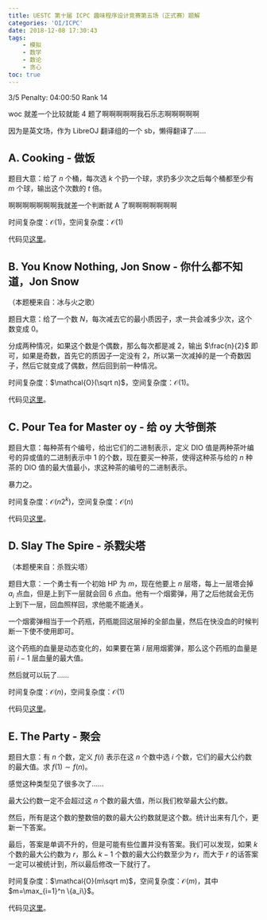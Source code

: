 ```yaml
---
title: UESTC 第十届 ICPC 趣味程序设计竞赛第五场（正式赛）题解
categories: 'OI/ICPC'
date: 2018-12-08 17:30:43
tags:
	- 模拟
	- 数学
	- 数论
	- 贪心
toc: true
---
```


3/5 Penalty: 04:00:50 Rank 14
<!-- more -->

woc 就差一个比较就能 $4$ 题了啊啊啊啊啊我石乐志啊啊啊啊啊

因为是英文场，作为 LibreOJ 翻译组的一个 sb，懒得翻译了……

## A. Cooking - 做饭

题目大意：给了 $n$ 个桶，每次选 $k$ 个扔一个球，求扔多少次之后每个桶都至少有 $m$ 个球，输出这个次数的 $t$ 倍。

啊啊啊啊啊啊啊我就差一个判断就 A 了啊啊啊啊啊啊啊

时间复杂度：$\mathcal{O}(1)$，空间复杂度：$\mathcal{O}(1)$

代码见[这里](https://github.com/HeRaNO/OI-ICPC-Codes/blob/master/UESTC/2353.cpp)。

## B. You Know Nothing, Jon Snow - 你什么都不知道，Jon Snow

（本题梗来自：冰与火之歌）

题目大意：给了一个数 $N$，每次减去它的最小质因子，求一共会减多少次，这个数变成 $0$。

分成两种情况，如果这个数是个偶数，那么每次都是减 $2$，输出 $\frac{n}{2}$ 即可，如果是奇数，首先它的质因子一定没有 $2$，所以第一次减掉的是一个奇数因子，然后它就变成了偶数，然后回到前一种情况。

时间复杂度：$\mathcal{O}(\sqrt n)$，空间复杂度：$\mathcal{O}(1)$。

代码见[这里](https://github.com/HeRaNO/OI-ICPC-Codes/blob/master/UESTC/2354.cpp)。

## C. Pour Tea for Master oy - 给 oy 大爷倒茶

题目大意：每种茶有个编号，给出它们的二进制表示，定义 DIO 值是两种茶叶编号的异或值的二进制表示中 $1$ 的个数，现在要买一种茶，使得这种茶与给的 $n$ 种茶的 DIO 值的最大值最小，求这种茶的编号的二进制表示。

暴力之。

时间复杂度：$\mathcal{O}(n2^k)$，空间复杂度：$\mathcal{O}(n)$

代码见[这里](https://github.com/HeRaNO/OI-ICPC-Codes/blob/master/UESTC/2355.cpp)。

## D. Slay The Spire - 杀戮尖塔

（本题梗来自：杀戮尖塔）

题目大意：一个勇士有一个初始 HP 为 $m$，现在他要上 $n$ 层塔，每上一层塔会掉 $a_i$ 点血，但是上到下一层就会回 $6$ 点血。他有一个烟雾弹，用了之后他就会无伤上到下一层，回血照样回，求他能不能通关。

一个烟雾弹相当于一个药瓶，药瓶能回这层掉的全部血量，然后在快没血的时候判断一下使不使用即可。

这个药瓶的血量是动态变化的，如果要在第 $i$ 层用烟雾弹，那么这个药瓶的血量是前 $i-1$ 层血量的最大值。

然后就可以玩了……

时间复杂度：$\mathcal{O}(n)$，空间复杂度：$\mathcal{O}(1)$

代码见[这里](https://github.com/HeRaNO/OI-ICPC-Codes/blob/master/UESTC/2356.cpp)。

## E. The Party - 聚会

题目大意：有 $n$ 个数，定义 $f(i)$ 表示在这 $n$ 个数中选 $i$ 个数，它们的最大公约数的最大值。求 $f(1)\sim f(n)$。

感觉这种类型见了很多次了……

最大公约数一定不会超过这 $n$ 个数的最大值，所以我们枚举最大公约数。

然后，所有是这个数的整数倍的数的最大公约数就是这个数。统计出来有几个，更新一下答案。

最后，答案是单调不升的，但是可能有些位置并没有答案。我们可以发现，如果 $k$ 个数的最大公约数为 $r$，那么 $k-1$ 个数的最大公约数至少为 $r$，而大于 $r$ 的话答案一定可以被统计到，所以最后修改一下就行了。

时间复杂度：$\mathcal{O}(m\sqrt m)$，空间复杂度：$\mathcal{O}(m)$，其中 $m=\max_{i=1}^n \{a_i\}$。

代码见[这里](https://github.com/HeRaNO/OI-ICPC-Codes/blob/master/UESTC/2357.cpp)。

